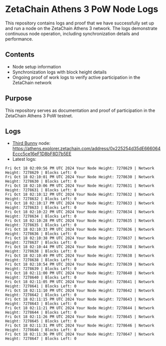 # ZetaChain Athens 3 PoW Node Logs
This repository contains logs and proof that we have successfully set up and run a node on the ZetaChain Athens 3 network. The logs demonstrate continuous node operation, including synchronization details and performance.

## Contents
- Node setup information
- Synchronization logs with block height details
- Ongoing proof of work logs to verify active participation in the ZetaChain network

## Purpose
This repository serves as documentation and proof of participation in the ZetaChain Athens 3 PoW testnet.

## Logs

- [Third Bunny](https://thirdbunny.xyz/) node: https://athens.explorer.zetachain.com/address/0x225254d35dE666064Eccc5ce16eF1D8bF8D7b5EE
- Latest logs:
```
Fri Oct 18 02:09:56 PM UTC 2024 Your Node Height: 7278629 | Network Height: 7278629 | Blocks Left: 0
Fri Oct 18 02:10:01 PM UTC 2024 Your Node Height: 7278630 | Network Height: 7278630 | Blocks Left: 0
Fri Oct 18 02:10:06 PM UTC 2024 Your Node Height: 7278631 | Network Height: 7278631 | Blocks Left: 0
Fri Oct 18 02:10:12 PM UTC 2024 Your Node Height: 7278632 | Network Height: 7278632 | Blocks Left: 0
Fri Oct 18 02:10:17 PM UTC 2024 Your Node Height: 7278633 | Network Height: 7278633 | Blocks Left: 0
Fri Oct 18 02:10:22 PM UTC 2024 Your Node Height: 7278634 | Network Height: 7278634 | Blocks Left: 0
Fri Oct 18 02:10:28 PM UTC 2024 Your Node Height: 7278635 | Network Height: 7278635 | Blocks Left: 0
Fri Oct 18 02:10:33 PM UTC 2024 Your Node Height: 7278636 | Network Height: 7278636 | Blocks Left: 0
Fri Oct 18 02:10:38 PM UTC 2024 Your Node Height: 7278637 | Network Height: 7278637 | Blocks Left: 0
Fri Oct 18 02:10:44 PM UTC 2024 Your Node Height: 7278638 | Network Height: 7278638 | Blocks Left: 0
Fri Oct 18 02:10:49 PM UTC 2024 Your Node Height: 7278638 | Network Height: 7278638 | Blocks Left: 0
Fri Oct 18 02:10:54 PM UTC 2024 Your Node Height: 7278639 | Network Height: 7278639 | Blocks Left: 0
Fri Oct 18 02:11:00 PM UTC 2024 Your Node Height: 7278640 | Network Height: 7278640 | Blocks Left: 0
Fri Oct 18 02:11:05 PM UTC 2024 Your Node Height: 7278641 | Network Height: 7278641 | Blocks Left: 0
Fri Oct 18 02:11:10 PM UTC 2024 Your Node Height: 7278642 | Network Height: 7278642 | Blocks Left: 0
Fri Oct 18 02:11:15 PM UTC 2024 Your Node Height: 7278643 | Network Height: 7278643 | Blocks Left: 0
Fri Oct 18 02:11:21 PM UTC 2024 Your Node Height: 7278644 | Network Height: 7278644 | Blocks Left: 0
Fri Oct 18 02:11:26 PM UTC 2024 Your Node Height: 7278645 | Network Height: 7278645 | Blocks Left: 0
Fri Oct 18 02:11:31 PM UTC 2024 Your Node Height: 7278646 | Network Height: 7278646 | Blocks Left: 0
Fri Oct 18 02:11:36 PM UTC 2024 Your Node Height: 7278647 | Network Height: 7278647 | Blocks Left: 0
```
